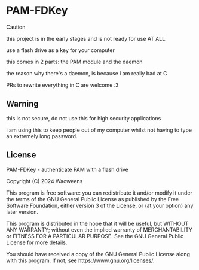 # PAM-FDKey

> [!CAUTION]
> this project is in the early stages and is not ready for use AT ALL.

use a flash drive as a key for your computer

this comes in 2 parts: the PAM module and the daemon

the reason why there's a daemon, is because i am really bad at C

PRs to rewrite everything in C are welcome \:3

## Warning

this is not secure, do not use this for high security applications

i am using this to keep people out of my computer whilst not having to type an extremely long password.

## License
PAM-FDKey - authenticate PAM with a flash drive

Copyright (C) 2024 Waoweens

This program is free software: you can redistribute it and/or modify
it under the terms of the GNU General Public License as published by
the Free Software Foundation, either version 3 of the License, or
(at your option) any later version.

This program is distributed in the hope that it will be useful,
but WITHOUT ANY WARRANTY; without even the implied warranty of
MERCHANTABILITY or FITNESS FOR A PARTICULAR PURPOSE.  See the
GNU General Public License for more details.

You should have received a copy of the GNU General Public License
along with this program.  If not, see <https://www.gnu.org/licenses/>.

